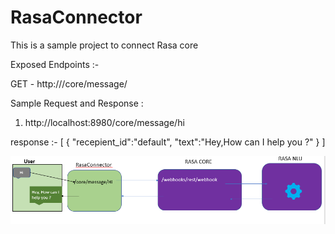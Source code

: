 # RasaConnector

This is a sample project to connect Rasa core


Exposed Endpoints :-

GET - http://<ip add:port>/core/message/<message>
  
Sample Request and Response :
1. http://localhost:8980/core/message/hi

response :-
[
  {
    "recepient_id":"default",
    "text":"Hey,How can I help you ?"
  }
]

![Screenshot](screenshot.png)
